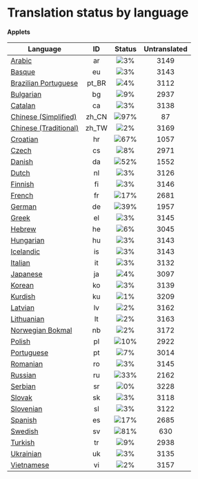 # Translation status by language
**Applets**

Language | ID | Status | Untranslated
---------|:--:|:------:|:-----------:
[Arabic](language-status/ar.md) | ar |  ![3%](http://progressed.io/bar/3) | 3149
[Basque](language-status/eu.md) | eu |  ![3%](http://progressed.io/bar/3) | 3143
[Brazilian Portuguese](language-status/pt_BR.md) | pt_BR |  ![4%](http://progressed.io/bar/4) | 3112
[Bulgarian](language-status/bg.md) | bg |  ![9%](http://progressed.io/bar/9) | 2937
[Catalan](language-status/ca.md) | ca |  ![3%](http://progressed.io/bar/3) | 3138
[Chinese (Simplified)](language-status/zh_CN.md) | zh_CN |  ![97%](http://progressed.io/bar/97) | 87
[Chinese (Traditional)](language-status/zh_TW.md) | zh_TW |  ![2%](http://progressed.io/bar/2) | 3169
[Croatian](language-status/hr.md) | hr |  ![67%](http://progressed.io/bar/67) | 1057
[Czech](language-status/cs.md) | cs |  ![8%](http://progressed.io/bar/8) | 2971
[Danish](language-status/da.md) | da |  ![52%](http://progressed.io/bar/52) | 1552
[Dutch](language-status/nl.md) | nl |  ![3%](http://progressed.io/bar/3) | 3126
[Finnish](language-status/fi.md) | fi |  ![3%](http://progressed.io/bar/3) | 3146
[French](language-status/fr.md) | fr |  ![17%](http://progressed.io/bar/17) | 2681
[German](language-status/de.md) | de |  ![39%](http://progressed.io/bar/39) | 1957
[Greek](language-status/el.md) | el |  ![3%](http://progressed.io/bar/3) | 3145
[Hebrew](language-status/he.md) | he |  ![6%](http://progressed.io/bar/6) | 3045
[Hungarian](language-status/hu.md) | hu |  ![3%](http://progressed.io/bar/3) | 3143
[Icelandic](language-status/is.md) | is |  ![3%](http://progressed.io/bar/3) | 3143
[Italian](language-status/it.md) | it |  ![3%](http://progressed.io/bar/3) | 3132
[Japanese](language-status/ja.md) | ja |  ![4%](http://progressed.io/bar/4) | 3097
[Korean](language-status/ko.md) | ko |  ![3%](http://progressed.io/bar/3) | 3139
[Kurdish](language-status/ku.md) | ku |  ![1%](http://progressed.io/bar/1) | 3209
[Latvian](language-status/lv.md) | lv |  ![2%](http://progressed.io/bar/2) | 3162
[Lithuanian](language-status/lt.md) | lt |  ![2%](http://progressed.io/bar/2) | 3163
[Norwegian Bokmal](language-status/nb.md) | nb |  ![2%](http://progressed.io/bar/2) | 3172
[Polish](language-status/pl.md) | pl |  ![10%](http://progressed.io/bar/10) | 2922
[Portuguese](language-status/pt.md) | pt |  ![7%](http://progressed.io/bar/7) | 3014
[Romanian](language-status/ro.md) | ro |  ![3%](http://progressed.io/bar/3) | 3145
[Russian](language-status/ru.md) | ru |  ![33%](http://progressed.io/bar/33) | 2162
[Serbian](language-status/sr.md) | sr |  ![0%](http://progressed.io/bar/0) | 3228
[Slovak](language-status/sk.md) | sk |  ![3%](http://progressed.io/bar/3) | 3118
[Slovenian](language-status/sl.md) | sl |  ![3%](http://progressed.io/bar/3) | 3122
[Spanish](language-status/es.md) | es |  ![17%](http://progressed.io/bar/17) | 2685
[Swedish](language-status/sv.md) | sv |  ![81%](http://progressed.io/bar/81) | 630
[Turkish](language-status/tr.md) | tr |  ![9%](http://progressed.io/bar/9) | 2938
[Ukrainian](language-status/uk.md) | uk |  ![3%](http://progressed.io/bar/3) | 3135
[Vietnamese](language-status/vi.md) | vi |  ![2%](http://progressed.io/bar/2) | 3157
